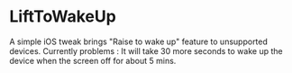 # LiftToWakeUp
A simple iOS tweak brings "Raise to wake up" feature to unsupported devices.
Currently problems :
	It will take 30 more seconds to wake up the device when the screen off for about 5 mins.

